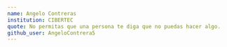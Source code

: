 ```yaml
---
name: Angelo Contreras
institution: CIBERTEC
quote: No permitas que una persona te diga que no puedas hacer algo.
github_user: AngeloContrera5
---
```

